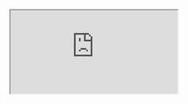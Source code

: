 
<iframe src="https://atlas.mindmup.com/2017/02/c597f2c0f79b11e698980129382d48e9/physical_layer/index.html"></iframe>
